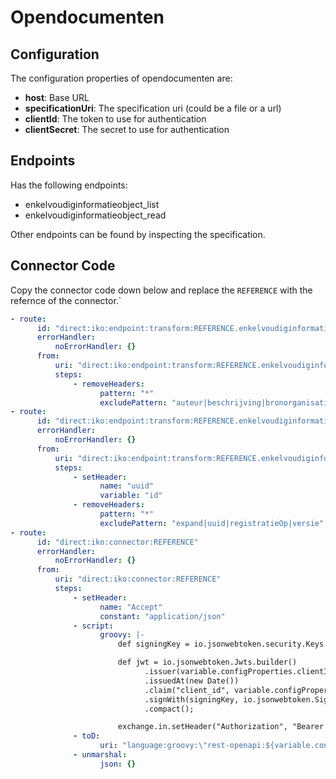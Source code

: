 # Opendocumenten 

## Configuration

The configuration properties of opendocumenten are:
- **host**: Base URL 
- **specificationUri**: The specification uri (could be a file or a url)
- **clientId**: The token to use for authentication
- **clientSecret**: The secret to use for authentication

## Endpoints

Has the following endpoints:
- enkelvoudiginformatieobject_list
- enkelvoudiginformatieobject_read

Other endpoints can be found by inspecting the specification.

## Connector Code

Copy the connector code down below and replace the `REFERENCE` with the refernce of the connector.`

```yaml
- route:
      id: "direct:iko:endpoint:transform:REFERENCE.enkelvoudiginformatieobject_list" 
      errorHandler:
          noErrorHandler: {}
      from:
          uri: "direct:iko:endpoint:transform:REFERENCE.enkelvoudiginformatieobject_list"
          steps:
              - removeHeaders:
                    pattern: "*"
                    excludePattern: "auteur|beschrijving|bronorganisatie|creatiedatum__gte|creatiedatum__lte|expand|identificatie|informatieobjecttype|locked|objectinformatieobjecten__object|objectinformatieobjecten__objectType|ordering|page|pageSize|titel|trefwoorden|trefwoorden__overlap|vertrouwelijkheidaanduiding"
- route:
      id: "direct:iko:endpoint:transform:REFERENCE.enkelvoudiginformatieobject_read"
      errorHandler:
          noErrorHandler: {}
      from:
          uri: "direct:iko:endpoint:transform:REFERENCE.enkelvoudiginformatieobject_read"
          steps:
              - setHeader:
                    name: "uuid"
                    variable: "id"
              - removeHeaders:
                    pattern: "*"
                    excludePattern: "expand|uuid|registratieOp|versie"
- route:
      id: "direct:iko:connector:REFERENCE"
      errorHandler:
          noErrorHandler: {}
      from:
          uri: "direct:iko:connector:REFERENCE"
          steps:
              - setHeader:
                    name: "Accept"
                    constant: "application/json"
              - script:
                    groovy: |-
                        def signingKey = io.jsonwebtoken.security.Keys.hmacShaKeyFor(variable.configProperties.clientSecret.getBytes());

                        def jwt = io.jsonwebtoken.Jwts.builder()
                              .issuer(variable.configProperties.clientId)
                              .issuedAt(new Date())
                              .claim("client_id", variable.configProperties.clientId)
                              .signWith(signingKey, io.jsonwebtoken.SignatureAlgorithm.HS256)
                              .compact();

                        exchange.in.setHeader("Authorization", "Bearer ${jwt}");
              - toD:
                    uri: "language:groovy:\"rest-openapi:${variable.configProperties.specificationUri}#${variable.operation}?host=${variable.configProperties.host}\""
              - unmarshal:
                    json: {}
```
